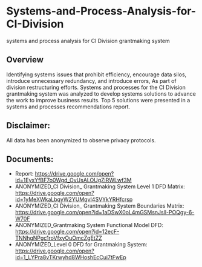 # Systems-and-Process-Analysis-for-CI-Division
systems and process analysis for CI Division grantmaking system

## Overview
Identifying systems issues that prohibit efficiency, encourage data silos, introduce unnecessary redundancy, and introduce errors, As part of division restructuring efforts. Systems and processes for the CI Division grantmaking system was analyzed to develop systems solutions to advance the work to improve business results. Top 5 solutions were presented in a systems and processes recommendations report.

## Disclaimer:
All data has been anonymized to observe privacy protocols.

## Documents:

- Report: https://drive.google.com/open?id=1EyxYfBF7o0Wgd_OvUsALOUgZiRWLwf3M
- ANONYMIZED_CI Division_ Grantmaking System Level 1 DFD Matrix: https://drive.google.com/open?id=1yMeXWkaLbqyW2YUMqvI4SVYkYRHfcrsp
- ANONYMIZED_CI Division_ Grantmaking System Boundaries Matrix: https://drive.google.com/open?id=1aDSwX0oL4mGSMsnJsll-POQgy-6-W70F
- ANONYMIZED_Grantmaking System Functional Model DFD: https://drive.google.com/open?id=12ecF-TNNhgNPgc1roVfxyOuOmcZgEtZZ
- ANONYMIZED_Level 0 DFD for Grantmaking System: https://drive.google.com/open?id=1_LYPra8vTKrwyhd8WHoshEcCui7tFwEp
